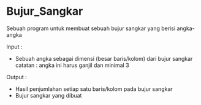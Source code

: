 # Bujur_Sangkar
Sebuah program untuk membuat sebuah bujur sangkar yang berisi angka-angka

Input : 
  - Sebuah angka sebagai dimensi (besar baris/kolom) dari bujur sangkar
    catatan : angka ini harus ganjil dan minimal 3

Output :
  - Hasil penjumlahan setiap satu baris/kolom pada bujur sangkar
  - Bujur sangkar yang dibuat
